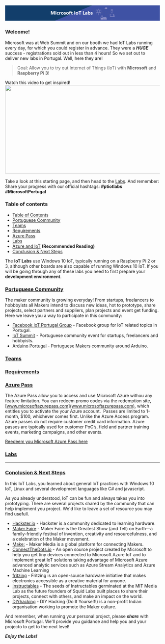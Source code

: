 ![IoT Labs][general-logo]
<!--
![IoT Labs][general-logo-guarda]
![IoT Labs][general-logo-porto]
![IoT Labs][general-logo-lisboa]-->

### Welcome!

Microsoft was at Web Summit and on our booth we had IoT Labs running every day, for which you could register in advance. They were a ***HUGE*** success - registrations sold out in less than 4 hours!
So we set out to deliver new labs in Portugal. Well, here they are!

> Goal: Allow you to try out Internet of Things (IoT) with **Microsoft** and **Raspberry Pi 3**! 

Watch this video to get inspired! 
<a href="http://www.youtube.com/watch?feature=player_embedded&v=h7B4_s4hvvc" target="_blank"><img src="http://img.youtube.com/vi/h7B4_s4hvvc/0.jpg" alt="" width="512" height="288" border="0" /></a>

Take a look at this starting page, and then head to the [Labs](./content/readme.md). And remember: Share your progress with our official hashtags: **#ptiotlabs #MicrosoftPortugal**

### Table of contents
 * [Table of Contents](#table-of-contents)
 * [Portuguese Community](#portuguese-community)
 * [Teams](#teams)
 * [Requirements](#requirements)
 * [Azure Pass](#azure-pass)
 * [Labs](./content/readme.md)
 * [Azure and IoT](./content/azure-and-iot.md) **(Recommended Reading)**
 * [Conclusion & Next Steps](#conclusions-next-steps)

The **IoT Labs** use Windows 10 IoT, typically running on a Raspberry Pi 2 or 3, although other boards are also capable of running Windows 10 IoT. If you will be going through any of these labs you need to first prepare your **development environment**.

### [Portuguese Community](#portuguese-community)

The maker community is growing everyday! From startups, freelancers to hobbbyists all Makers intend to discuss new ideas, hot to prototype, share projects, select partners and suppliers, plan projects and event get funding. Here we leave you a way to participate in this community:

 * [Facebook IoT Portugal Group](https://www.facebook.com/groups/IoTPortugal) - Facebook group for IoT related topics in Portugal.
 * [IoT Summit](http://www.iotsummit.pt/) - Portuguese community event for startups, freelancers and hobbyists. 
 * [Arduino Portugal](http://www.arduinoportugal.pt/) - Portuguese Makers community around Arduino. 


### [Teams](#teams)

### [Requirements](#requirements)

### [Azure Pass](#azure-pass)

The Azure Pass allow you to access and use Microsoft Azure withou any feature limitation. You can redeem promo codes via the redemption site, [www.microsoftazurepass.com](www.microsoftazurepass.com), which entitles you to activate the your Azure account. 
Passes are limited to 1-month, $100, whichever comes first. Unlike the Azure Access program. Azure passes do not require customer credit card information. Azure passes are typically used for customer PoC’s, field and partner training events, marketing campaigns, and other events.  

[Reedeem you Microsoft Azure Pass here](http://www.microsoftazurepass.com/)

### [Labs](#labs)


---

### [Conclusion & Next Steps](#conclusions-next-steps)
In this IoT Labs, you learned about general IoT practices with Windows 10 IoT, Linux and several development languages like C# and javascript.

As you already understood, IoT can be fun and always takes you into prototyping. There are several projects shared by the community that can help implement you project. We'd like to leave a set of resource you may find usefull.
 * [Hackster.io](https://www.hackster.io/) - Hackster is a community dedicated to learning hardware.
 * [Maker Faire](http://makerfaire.com/) - Maker Faire is the Greatest Show (and Tell) on Earth—a family-friendly festival of invention, creativity and resourcefulness, and a celebration of the Maker movement.
 * [Make:](http://makezine.com/projects/) - Maker Media is a global platform for connecting Makers.
 * [ConnectTheDots.io](http://connectthedots.io) - An open source project created by Microsoft to help you get tiny devices connected to Microsoft Azure IoT and to implement great IoT solutions taking advantage of Microsoft Azure advanced analytic services such as Azure Stream Analytics and Azure Machine Learning
 * [fritzing](http://fritzing.org/) - Fritzing is an open-source hardware initiative that makes electronics accessible as a creative material for anyone.
 * [Instructables](http://www.instructables.com/howto/iot/) - The seeds of Instructables germinated at the MIT Media Lab as the future founders of Squid Labs built places to share their projects, connect with others, and make an impact on the world.
 * [DIYhacking](https://diyhacking.com/about-diy-hacking/) - DIY Hacking (Do It Yourself!) is a non-profit Indian organisation working to promote the Maker culture. 

And remember, when running your personal project, please ***share*** with Microsoft Portugal. We'll provide you guidance and help you and your projecto to get to the next level!

***Enjoy the Labs!***

[general-logo]: ./images/banner-geral.png "IoT Labs"
[general-logo-guarda]: ./images/banner-guarda.png "IoT Labs"
[general-logo-lisboa]: ./images/banner-lisboa.png "IoT Labs"
[general-logo-porto]: ./images/banner-porto.png "IoT Labs"
